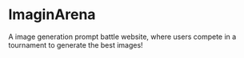 # ImaginArena
A image generation prompt battle website, where users compete in a tournament to generate the best images!
